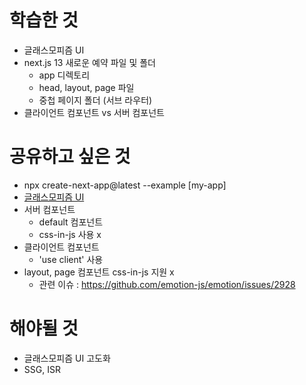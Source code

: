 # 학습한 것

- 글래스모피즘 UI
- next.js 13 새로운 예약 파일 및 폴더
  - app 디렉토리
  - head, layout, page 파일
  - 중첩 페이지 폴더 (서브 라우터)
- 클라이언트 컴포넌트 vs 서버 컴포넌트

# 공유하고 싶은 것

- npx create-next-app@latest --example [my-app]
- [글래스모피즘 UI](https://ldrerin.tistory.com/479)
- 서버 컴포넌트
  - default 컴포넌트
  - css-in-js 사용 x
- 클라이언트 컴포넌트
  - 'use client' 사용
- layout, page 컴포넌트 css-in-js 지원 x
  - 관련 이슈 : https://github.com/emotion-js/emotion/issues/2928

# 해야될 것

- 글래스모피즘 UI 고도화
- SSG, ISR
